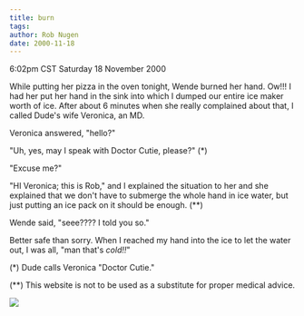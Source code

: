 ```yaml
---
title: burn
tags: 
author: Rob Nugen
date: 2000-11-18
---
```


<title>Wende burned her hand</title>
<p class=date>6:02pm CST Saturday 18 November 2000

<p>While putting her pizza in the oven tonight, Wende burned her hand.
Ow!!!  I had her put her hand in the sink into which I dumped our
entire ice maker worth of ice.  After about 6 minutes when she really
complained about that, I called Dude's wife Veronica, an MD.

<p>Veronica answered, "hello?"

<p>"Uh, yes, may I speak with Doctor Cutie, please?" (*)

<p>"Excuse me?"

<p>"HI Veronica; this is Rob," and I explained the situation to her
and she explained that we don't have to submerge the whole hand in ice
water, but just putting an ice pack on it should be enough. (**)

<p>Wende said, "seee???? I told you so."

<p>Better safe than sorry.  When I reached my hand into the ice to let
the water out, I was all, "man that's <em>cold!!</em>"

<p>(*) Dude calls Veronica "Doctor Cutie."

<p>(**) This website is not to be used as a substitute for proper
medical advice.


<p><img src='/images/rob/wL-ROB.gif'>

